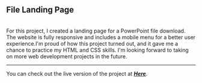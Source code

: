## **File Landing Page**
\
For this project, I created a landing page for a PowerPoint file download. The website is fully responsive and includes a mobile menu for a better user experience.I'm proud of how this project turned out, and it gave me a chance to practice my HTML and CSS skills. I'm looking forward to taking on more web development projects in the future.
___
You can check out the live version of the project at ***[Here](https://athena3140.github.io/file-landing-page/)***.
